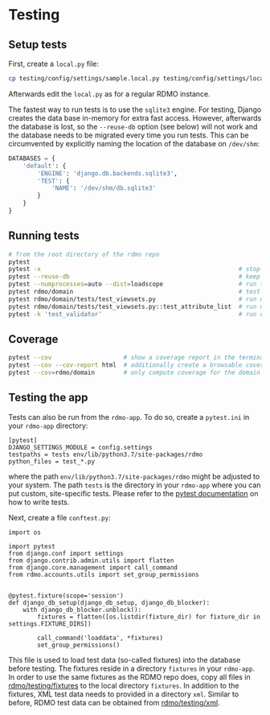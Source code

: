 Testing
=======

Setup tests
-----------

First, create a `local.py` file:


```bash
cp testing/config/settings/sample.local.py testing/config/settings/local.py
```

Afterwards edit the `local.py` as for a regular RDMO instance.

The fastest way to run tests is to use the `sqlite3` engine. For testing, Django creates the data base in-memory for extra fast access. However, afterwards the database is lost, so the `--reuse-db` option (see below) will not work and the database needs to be migrated every time you run tests. This can be circumvented by explicitly naming the location of the database on `/dev/shm`:

```python
DATABASES = {
    'default': {
        'ENGINE': 'django.db.backends.sqlite3',
        'TEST': {
            'NAME': '/dev/shm/db.sqlite3'
        }
    }
}
```


Running tests
-------------

```bash
# from the root directory of the rdmo repo
pytest
pytest -x                                                       # stop after the first failed test
pytest --reuse-db                                               # keep the database between test runs
pytest --numprocesses=auto --dist=loadscope                     # run tests in parallel
pytest rdmo/domain                                              # test only the domain app
pytest rdmo/domain/tests/test_viewsets.py                       # run only a specific test file
pytest rdmo/domain/tests/test_viewsets.py::test_attribute_list  # run only a specific test
pytest -k 'test_validator'                                      # run only set of test files, using substring matching
```

Coverage
--------

```bash
pytest --cov                    # show a coverage report in the terminal
pytest --cov --cov-report html  # additionally create a browsable coverage report in htmlcov/
pytest --cov=rdmo/domain        # only compute coverage for the domain app
```


Testing the app
---------------

Tests can also be run from the `rdmo-app`. To do so, create a `pytest.ini` in your `rdmo-app` directory:

```
[pytest]
DJANGO_SETTINGS_MODULE = config.settings
testpaths = tests env/lib/python3.7/site-packages/rdmo
python_files = test_*.py
```

where the path `env/lib/python3.7/site-packages/rdmo` might be adjusted to your system. The path `tests` is the directory in your `rdmo-app` where you can put custom, site-specific tests. Please refer to the [pytest documentation](https://docs.pytest.org/en/latest/assert.html) on how to write tests.

Next, create a file `conftest.py`:

```
import os

import pytest
from django.conf import settings
from django.contrib.admin.utils import flatten
from django.core.management import call_command
from rdmo.accounts.utils import set_group_permissions


@pytest.fixture(scope='session')
def django_db_setup(django_db_setup, django_db_blocker):
    with django_db_blocker.unblock():
        fixtures = flatten([os.listdir(fixture_dir) for fixture_dir in settings.FIXTURE_DIRS])

        call_command('loaddata', *fixtures)
        set_group_permissions()
```

This file is used to load test data (so-called fixtures) into the database before testing. The fixtures reside in a directory `fixtures` in your `rdmo-app`. In order to use the same fixtures as the RDMO repo does, copy all files in [rdmo/testing/fixtures](https://github.com/rdmorganiser/rdmo/tree/master/testing/fixtures) to the local directory `fixtures`. In addition to the fixtures, XML test data needs to provided in a directory `xml`. Similar to before, RDMO test data can be obtained from [rdmo/testing/xml](https://github.com/rdmorganiser/rdmo/tree/master/testing/xml).
